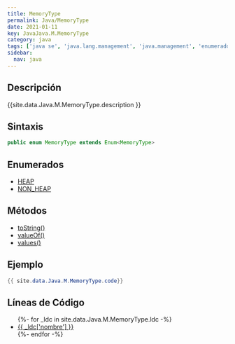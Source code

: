 ```yaml
---
title: MemoryType
permalink: Java/MemoryType
date: 2021-01-11
key: JavaJava.M.MemoryType
category: java
tags: ['java se', 'java.lang.management', 'java.management', 'enumerado java', 'Java 1.5']
sidebar: 
  nav: java
---
```


## Descripción
{{site.data.Java.M.MemoryType.description }}

## Sintaxis
~~~java
public enum MemoryType extends Enum<MemoryType>
~~~

## Enumerados
* [HEAP](/Java/MemoryType/HEAP)
* [NON_HEAP](/Java/MemoryType/NON_HEAP)

## Métodos
* [toString()](/Java/MemoryType/toString)
* [valueOf()](/Java/MemoryType/valueOf)
* [values()](/Java/MemoryType/values)

## Ejemplo
~~~java
{{ site.data.Java.M.MemoryType.code}}
~~~

## Líneas de Código
<ul>
{%- for _ldc in site.data.Java.M.MemoryType.ldc -%}
   <li>
       <a href="{{_ldc['url'] }}">{{ _ldc['nombre'] }}</a>
   </li>
{%- endfor -%}
</ul>
